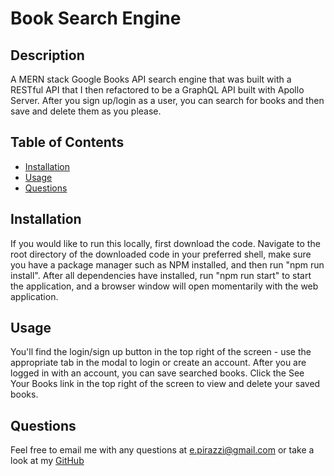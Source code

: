# Book Search Engine

## Description
A MERN stack Google Books API search engine that was built with a RESTful API that I then refactored to be a GraphQL API built with Apollo Server. After you sign up/login as a user, you can search for books and then save and delete them as you please.

## Table of Contents
- [Installation](#installation)
- [Usage](#usage)
- [Questions](#questions)

## Installation
If you would like to run this locally, first download the code. Navigate to the root directory of the downloaded code in your preferred shell, make sure you have a package manager such as NPM installed, and then run "npm run install". After all dependencies have installed, run "npm run start" to start the application, and a browser window will open momentarily with the web application.

## Usage
You'll find the login/sign up button in the top right of the screen - use the appropriate tab in the modal to login or create an account. After you are logged in with an account, you can save searched books. Click the See Your Books link in the top right of the screen to view and delete your saved books.

## Questions
Feel free to email me with any questions at e.pirazzi@gmail.com or take a look at my [GitHub](https://github.com/Qlaub)
